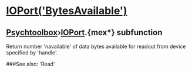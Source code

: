 # [IOPort('BytesAvailable')](IOPort-BytesAvailable) 
## [Psychtoolbox](Pyschtoolbox)&#8250;[IOPort](IOPort).{mex*} subfunction


Return number 'navailable' of data bytes available for readout from device  
specified by 'handle'.  


###See also:
'Read'
